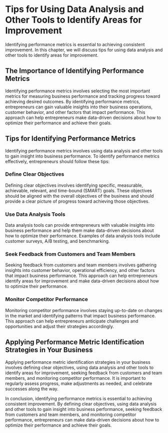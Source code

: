 Tips for Using Data Analysis and Other Tools to Identify Areas for Improvement
==========================================================================================================================

Identifying performance metrics is essential to achieving consistent improvement. In this chapter, we will discuss tips for using data analysis and other tools to identify areas for improvement.

The Importance of Identifying Performance Metrics
-------------------------------------------------

Identifying performance metrics involves selecting the most important metrics for measuring business performance and tracking progress toward achieving desired outcomes. By identifying performance metrics, entrepreneurs can gain valuable insights into their business operations, customer behavior, and other factors that impact performance. This approach can help entrepreneurs make data-driven decisions about how to optimize their performance and achieve their goals.

Tips for Identifying Performance Metrics
----------------------------------------

Identifying performance metrics involves using data analysis and other tools to gain insight into business performance. To identify performance metrics effectively, entrepreneurs should follow these tips:

### Define Clear Objectives

Defining clear objectives involves identifying specific, measurable, achievable, relevant, and time-bound (SMART) goals. These objectives should be aligned with the overall objectives of the business and should provide a clear picture of progress toward achieving those objectives.

### Use Data Analysis Tools

Data analysis tools can provide entrepreneurs with valuable insights into business performance and help them make data-driven decisions about how to optimize their performance. Examples of data analysis tools include customer surveys, A/B testing, and benchmarking.

### Seek Feedback from Customers and Team Members

Seeking feedback from customers and team members involves gathering insights into customer behavior, operational efficiency, and other factors that impact business performance. This approach can help entrepreneurs identify areas for improvement and make data-driven decisions about how to optimize their performance.

### Monitor Competitor Performance

Monitoring competitor performance involves staying up-to-date on changes in the market and identifying patterns that impact business performance. This approach can help entrepreneurs anticipate challenges and opportunities and adjust their strategies accordingly.

Applying Performance Metric Identification Strategies in Your Business
----------------------------------------------------------------------

Applying performance metric identification strategies in your business involves defining clear objectives, using data analysis and other tools to identify areas for improvement, seeking feedback from customers and team members, and monitoring competitor performance. It is important to regularly assess progress, make adjustments as needed, and celebrate successes along the way.

In conclusion, identifying performance metrics is essential to achieving consistent improvement. By defining clear objectives, using data analysis and other tools to gain insight into business performance, seeking feedback from customers and team members, and monitoring competitor performance, entrepreneurs can make data-driven decisions about how to optimize their performance and achieve their goals.
